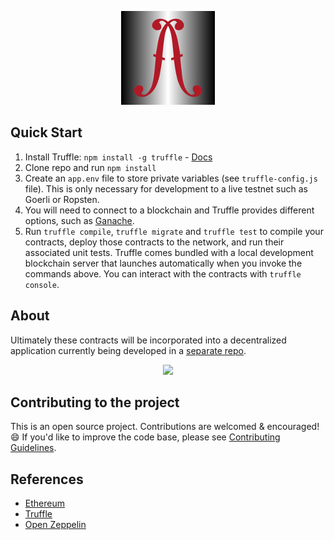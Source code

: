 <p align="center">
  <img src="https://github.com/fuguefoundation/dapp-nonprofit/blob/master/src/assets/images/logo_150.png">
</p>

## Quick Start

1. Install Truffle: `npm install -g truffle` - [Docs](https://www.trufflesuite.com/docs/truffle/quickstart)
2. Clone repo and run `npm install`
3. Create an `app.env` file to store private variables (see `truffle-config.js` file). This is only necessary for development to a live testnet such as Goerli or Ropsten.
4. You will need to connect to a blockchain and Truffle provides different options, such as [Ganache](https://www.trufflesuite.com/docs/ganache/quickstart).
5. Run `truffle compile`, `truffle migrate` and `truffle test` to compile your contracts, deploy those contracts to the network, and run their associated unit tests. Truffle comes bundled with a local development blockchain server that launches automatically when you invoke the commands  above. You can interact with the contracts with `truffle console`.

## About

Ultimately these contracts will be incorporated into a decentralized application currently being developed in a [separate repo](https://github.com/fuguefoundation/ff-dapp).

<p align="center">
  <img src="https://github.com/fuguefoundation/ff-dapp/blob/master/src/assets/images/ff-dapp-flow.jpg">
</p>

## Contributing to the project

This is an open source project. Contributions are welcomed & encouraged! :smile: If you'd like to improve the code base, please see [Contributing Guidelines](CONTRIBUTE.md).

## References
* [Ethereum](https://ethereum.org/)
* [Truffle](http://truffleframework.com/docs/)
* [Open Zeppelin](https://docs.openzeppelin.com/openzeppelin/)
